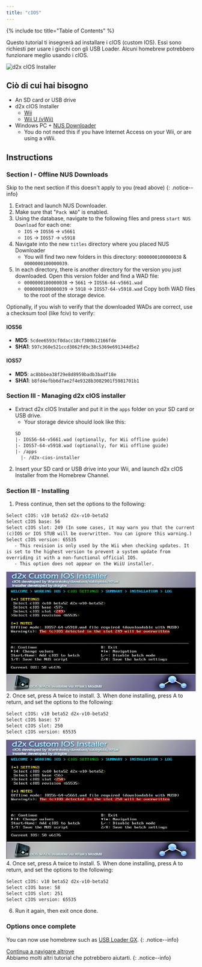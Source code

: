 ```yaml
---
title: "cIOS"
---
```


{% include toc title="Table of Contents" %}

Questo tutorial ti insegnerà ad installare i cIOS (custom IOS). Essi sono richiesti per usare i giochi con gli USB Loader. Alcuni homebrew potrebbero funzionare meglio usando i cIOS.

![d2x cIOS Installer](/images/cIOS.png)

## Ciò di cui hai bisogno
- An SD card or USB drive
- d2x cIOS Installer
   - [Wii](https://sites.google.com/site/completesg/backup-launchers/installation/d2x-cIOS-Installer-Wii.zip?attredirects=0&d=1)
   - [Wii U (vWii)](https://sites.google.com/site/completesg/backup-launchers/installation/d2x-cIOS-Installer-vWii.zip?attredirects=0&d=1)
- Windows PC + [NUS Downloader](https://sites.google.com/site/completesg/useful-tools/nus-downloader/NUSDownloader_v19.zip?attredirects=0&d=1)
   - You do not need this if you have Internet Access on your Wii, or are using a vWii.

## Instructions
### Section I - Offline NUS Downloads

Skip to the next section if this doesn't apply to you (read above)
{: .notice--info}

1. Extract and launch NUS Downloader.
2. Make sure that "`Pack WAD`" is enabled.
3. Using the database, navigate to the following files and press `start NUS Download` for each one:
   - `IOS` -> `IOS56` -> `v5661`
   - `IOS` -> `IOS57` -> `v5918`
4. Navigate into the new `titles` directory where you placed NUS Downloader
   - You will find two new folders in this directory: `0000000100000038` & `0000000100000039`.
5. In each directory, there is another directory for the version you just downloaded. Open this version folder and find a WAD file:
   - `0000000100000038` -> `5661` -> `IOS56-64-v5661.wad`
   - `0000000100000039` -> `5918` -> `IOS57-64-v5918.wad` Copy both WAD files to the root of the storage device.

Optionally, if you wish to verify that the downloaded WADs are correct, use a checksum tool (like fciv) to verify:

#### IOS56
 - **MD5**: `5cdee6593cf0dacc18cf300b12166fde`
 - **SHA1**: `597c360e521ccd3062fd9c38c5369e691344d5e2`
#### IOS57
 - **MD5**: `ac8bbbea38f29e8d8959badb3badf18e`
 - **SHA1**: `b8fd4efbb6d7ae2f4e9328b3082901f5981701b1`

### Section III - Managing d2x cIOS installer

- Extract d2x cIOS Installer and put it in the `apps` folder on your SD card or USB drive.
   - Your storage device should look like this:
   ```
   SD
   |- IOS56-64-v5661.wad (optionally, for Wii offline guide)
   |- IOS57-64-v5918.wad (optionally, for Wii offline guide)
   |- /apps
     |- /d2x-cios-installer
   ```
2. Insert your SD card or USB drive into your Wii, and launch d2x cIOS Installer from the Homebrew Channel.

### Section III - Installing

1. Press continue, then set the options to the following:
```
Select cIOS: v10 beta52 d2x-v10-beta52
Select cIOS base: 56
Select cIOS slot: 249 (In some cases, it may warn you that the current (c)IOS or IOS STUB will be overwritten. You can ignore this warning.)
Select cIOS version: 65535
   - This revision is only used by the Wii when checking updates. It is set to the highest version to prevent a system update from overriding it with a non-functional official IOS. 
   - This option does not appear on the WiiU installer.
```
![Install cIOS 249](/images/Wii/Install249.png)
2. Once set, press A twice to install.
3. When done installing, press A to return, and set the options to the following:
```
Select cIOS: v10 beta52 d2x-v10-beta52
Select cIOS base: 57
Select cIOS slot: 250
Select cIOS version: 65535
```
![Install cIOS 250](/images/Wii/Install250.png)
4. Once set, press A twice to install.
5. When done installing, press A to return, and set the options to the following:
```
Select cIOS: v10 beta52 d2x-v10-beta52
Select cIOS base: 58
Select cIOS slot: 251
Select cIOS version: 65535
```
6. Run it again, then exit once done.

### Options once complete

You can now use homebrew such as [USB Loader GX](usbloadergx).
{: .notice--info}

[Continua a navigare altrove](site-navigation)<br> Abbiamo molti altri tutorial che potrebbero aiutarti.
{: .notice--info}
